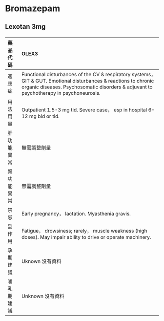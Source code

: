 # Bromazepam

## Lexotan 3mg

##### 

| 藥品代碼   | OLEX3                                                                                                                                                                                                       |
|:-----------|:------------------------------------------------------------------------------------------------------------------------------------------------------------------------------------------------------------|
| 適應症     | Functional disturbances of the CV & respiratory systems， GIT & GUT. Emotional disturbances & reactions to chronic organic diseases. Psychosomatic disorders & adjuvant to psychotherapy in psychoneurosis. |
| 用法用量   | Outpatient 1.5-3 mg tid. Severe case， esp in hospital 6-12 mg bid or tid.                                                                                                                                  |
| 肝功能異常 | 無需調整劑量                                                                                                                                                                                                |
| 腎功能異常 | 無需調整劑量                                                                                                                                                                                                |
| 禁忌       | Early pregnancy， lactation. Myasthenia gravis.                                                                                                                                                             |
| 副作用     | Fatigue， drowsiness; rarely， muscle weakness (high doses). May impair ability to drive or operate machinery.                                                                                              |
| 孕期建議   | Uknown 沒有資料                                                                                                                                                                                             |
| 哺乳期建議 | Unknown 沒有資料                                                                                                                                                                                            |

